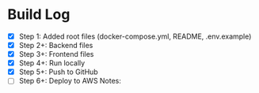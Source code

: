 # Build Log
- [x] Step 1: Added root files (docker-compose.yml, README, .env.example)
- [x] Step 2+: Backend files
- [x] Step 3+: Frontend files
- [x] Step 4+: Run locally
- [x] Step 5+: Push to GitHub
- [ ] Step 6+: Deploy to AWS
Notes:
